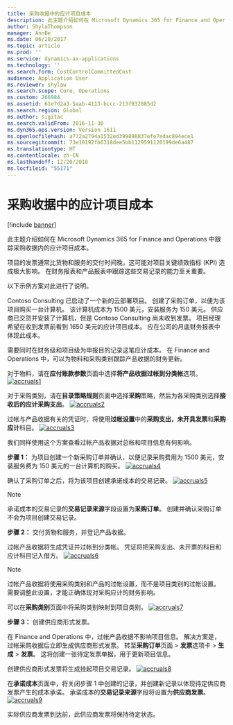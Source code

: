 ```yaml
---
title: 采购收据中的应计项目成本
description: 此主题介绍如何在 Microsoft Dynamics 365 for Finance and Operations 中跟踪采购收据内的应计项目成本。
author: ShylaThompson
manager: AnnBe
ms.date: 06/20/2017
ms.topic: article
ms.prod: ''
ms.service: dynamics-ax-applications
ms.technology: ''
ms.search.form: CostControlCommittedCost
audience: Application User
ms.reviewer: shylaw
ms.search.scope: Core, Operations
ms.custom: 266984
ms.assetid: 61e7d2a3-5aab-4113-bccc-213f932885d2
ms.search.region: Global
ms.author: sigitac
ms.search.validFrom: 2016-11-30
ms.dyn365.ops.version: Version 1611
ms.openlocfilehash: a772a2794a1532ed399898837efe7edac894ece1
ms.sourcegitcommit: 73e10192fb6318dee5bb1129591120199de6a487
ms.translationtype: HT
ms.contentlocale: zh-CN
ms.lasthandoff: 12/20/2018
ms.locfileid: "55171"
---
```

# <a name="project-cost-accrual-on-purchase-receipts"></a>采购收据中的应计项目成本

[!include [banner](../includes/banner.md)]

此主题介绍如何在 Microsoft Dynamics 365 for Finance and Operations 中跟踪采购收据内的应计项目成本。 

项目的发票通常比货物和服务的交付时间晚，这可能对项目关键绩效指标 (KPI) 造成极大影响。 在财务报表和产品报表中跟踪这些交易记录的能力至关重要。

以下示例方案对此进行了说明。 

Contoso Consulting 已启动了一个新的云部署项目。 创建了采购订单，以便为该项目购买一台计算机。 该计算机成本为 1500 美元，安装服务为 150 美元。 供应商已交货并安装了计算机，但是 Contoso Consulting 尚未收到发票。 项目经理希望在收到发票前看到 1650 美元的应计项目成本。 应在公司的月底财务报表中体现此成本。 

需要同时在财务级和项目级为申报目的记录这笔应计成本。 在 Finance and Operations 中，可以为物料和采购类别跟踪产品收据的财务更新。 

对于物料，请在**应付账款参数**页面中选择**将产品收据过帐到分类帐**选项。
[![accruals1](./media/accruals1-1024x409.png)](./media/accruals1.png) 

对于采购类别，请在**目录策略规则**页面中选择**采购**策略，然后为各采购类别选择**接收后的应计采购支出**。
[![accruals2](./media/accruals2-1024x569.png)](./media/accruals2.png) 

过帐与产品收据有关的凭证时，将使用**过帐设置**中的**采购支出，未开具发票**和**采购应计**科目。
[![accruals3](./media/accruals3-1024x429.png)](./media/accruals3.png) 

我们同样使用这个方案查看过帐产品收据对总帐和项目信息有何影响。 

**步骤 1：** 为项目创建一个新采购订单并确认，以便记录采购费用为 1500 美元，安装服务费为 150 美元的一台计算机的购买。
[![accruals4](./media/accruals4-1024x497.png)](./media/accruals4.png) 

确认了采购订单之后，将为该项目创建承诺成本的交易记录。 
[![accruals5](./media/accruals5-1024x219.png)](./media/accruals5.png) 

> [!NOTE]
> 承诺成本的交易记录的**交易记录来源**字段设置为**采购订单**。 创建并确认采购订单不会为项目创建交易记录。 

**步骤 2：** 交付货物和服务，并登记产品收据。 

过帐产品收据将生成凭证并过帐到分类帐。 凭证将把采购支出、未开票的科目和应计科目记入借方。 
[![accruals6](./media/accruals6-1024x214.png)](./media/accruals6.png)

> [!NOTE]
> 过帐产品收据将使用采购类别和产品的过帐设置，而不是项目类别的过帐设置。 需要调整此设置，才能正确体现对采购应计的财务影响。 

可以在**采购类别**页面中将采购类别映射到项目类别。
[![accruals7](./media/accruals7-1024x390.png)](./media/accruals7.png)

**步骤 3：** 创建供应商形式发票。 

在 Finance and Operations 中，过帐产品收据不影响项目信息。 解决方案是，过帐采购收据后立即生成供应商形式发票。 转至**采购订单**页面 &gt; **发票**选项卡 &gt; **生成** &gt; **发票**。 这将创建一张待定发票单据，用于更新项目信息。 

创建供应商形式发票将生成挂起项目交易记录。 
[![accruals8](./media/accruals8-1024x225.png)](./media/accruals8.png) 

在**承诺成本**页面中，将关闭步骤 1 中创建的记录，并创建新记录以体现待定供应商发票产生的成本承诺。 承诺成本的**交易记录来源**字段将设置为**供应商发票**。
[![accruals9](./media/accruals9-1024x200.png)](./media/accruals9.png)

实际供应商发票到达前，此供应商发票将保持待定状态。



